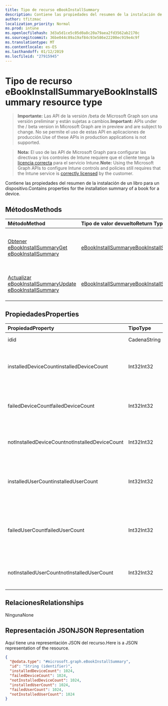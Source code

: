 ```yaml
---
title: Tipo de recurso eBookInstallSummary
description: Contiene las propiedades del resumen de la instalación de un libro para un dispositivo.
author: tfitzmac
localization_priority: Normal
ms.prod: intune
ms.openlocfilehash: 3d3a5d1ce5c05d0a8c20a79aea2fd3562ab2170c
ms.sourcegitcommit: 36be044c89a19af84c93e586e22200ec919e4c9f
ms.translationtype: MT
ms.contentlocale: es-ES
ms.lasthandoff: 01/12/2019
ms.locfileid: "27915945"
---
```

# <a name="ebookinstallsummary-resource-type"></a><span data-ttu-id="b9254-103">Tipo de recurso eBookInstallSummary</span><span class="sxs-lookup"><span data-stu-id="b9254-103">eBookInstallSummary resource type</span></span>

> <span data-ttu-id="b9254-104">**Importante:** Las API de la versión /beta de Microsoft Graph son una versión preliminar y están sujetas a cambios.</span><span class="sxs-lookup"><span data-stu-id="b9254-104">**Important:** APIs under the / beta version in Microsoft Graph are in preview and are subject to change.</span></span> <span data-ttu-id="b9254-105">No se permite el uso de estas API en aplicaciones de producción.</span><span class="sxs-lookup"><span data-stu-id="b9254-105">Use of these APIs in production applications is not supported.</span></span>

> <span data-ttu-id="b9254-106">**Nota:** El uso de las API de Microsoft Graph para configurar las directivas y los controles de Intune requiere que el cliente tenga la [licencia correcta](https://go.microsoft.com/fwlink/?linkid=839381) para el servicio Intune.</span><span class="sxs-lookup"><span data-stu-id="b9254-106">**Note:** Using the Microsoft Graph APIs to configure Intune controls and policies still requires that the Intune service is [correctly licensed](https://go.microsoft.com/fwlink/?linkid=839381) by the customer.</span></span>

<span data-ttu-id="b9254-107">Contiene las propiedades del resumen de la instalación de un libro para un dispositivo.</span><span class="sxs-lookup"><span data-stu-id="b9254-107">Contains properties for the installation summary of a book for a device.</span></span>
## <a name="methods"></a><span data-ttu-id="b9254-108">Métodos</span><span class="sxs-lookup"><span data-stu-id="b9254-108">Methods</span></span>
|<span data-ttu-id="b9254-109">Método</span><span class="sxs-lookup"><span data-stu-id="b9254-109">Method</span></span>|<span data-ttu-id="b9254-110">Tipo de valor devuelto</span><span class="sxs-lookup"><span data-stu-id="b9254-110">Return Type</span></span>|<span data-ttu-id="b9254-111">Descripción</span><span class="sxs-lookup"><span data-stu-id="b9254-111">Description</span></span>|
|:---|:---|:---|
|[<span data-ttu-id="b9254-112">Obtener eBookInstallSummary</span><span class="sxs-lookup"><span data-stu-id="b9254-112">Get eBookInstallSummary</span></span>](../api/intune-books-ebookinstallsummary-get.md)|[<span data-ttu-id="b9254-113">eBookInstallSummary</span><span class="sxs-lookup"><span data-stu-id="b9254-113">eBookInstallSummary</span></span>](../resources/intune-books-ebookinstallsummary.md)|<span data-ttu-id="b9254-114">Lea las propiedades y las relaciones del objeto [eBookInstallSummary](../resources/intune-books-ebookinstallsummary.md).</span><span class="sxs-lookup"><span data-stu-id="b9254-114">Read properties and relationships of the [eBookInstallSummary](../resources/intune-books-ebookinstallsummary.md) object.</span></span>|
|[<span data-ttu-id="b9254-115">Actualizar eBookInstallSummary</span><span class="sxs-lookup"><span data-stu-id="b9254-115">Update eBookInstallSummary</span></span>](../api/intune-books-ebookinstallsummary-update.md)|[<span data-ttu-id="b9254-116">eBookInstallSummary</span><span class="sxs-lookup"><span data-stu-id="b9254-116">eBookInstallSummary</span></span>](../resources/intune-books-ebookinstallsummary.md)|<span data-ttu-id="b9254-117">Actualice las propiedades de un objeto [eBookInstallSummary](../resources/intune-books-ebookinstallsummary.md).</span><span class="sxs-lookup"><span data-stu-id="b9254-117">Update the properties of a [eBookInstallSummary](../resources/intune-books-ebookinstallsummary.md) object.</span></span>|

## <a name="properties"></a><span data-ttu-id="b9254-118">Propiedades</span><span class="sxs-lookup"><span data-stu-id="b9254-118">Properties</span></span>
|<span data-ttu-id="b9254-119">Propiedad</span><span class="sxs-lookup"><span data-stu-id="b9254-119">Property</span></span>|<span data-ttu-id="b9254-120">Tipo</span><span class="sxs-lookup"><span data-stu-id="b9254-120">Type</span></span>|<span data-ttu-id="b9254-121">Descripción</span><span class="sxs-lookup"><span data-stu-id="b9254-121">Description</span></span>|
|:---|:---|:---|
|<span data-ttu-id="b9254-122">id</span><span class="sxs-lookup"><span data-stu-id="b9254-122">id</span></span>|<span data-ttu-id="b9254-123">Cadena</span><span class="sxs-lookup"><span data-stu-id="b9254-123">String</span></span>|<span data-ttu-id="b9254-124">Clave de la entidad.</span><span class="sxs-lookup"><span data-stu-id="b9254-124">Key of the entity.</span></span>|
|<span data-ttu-id="b9254-125">installedDeviceCount</span><span class="sxs-lookup"><span data-stu-id="b9254-125">installedDeviceCount</span></span>|<span data-ttu-id="b9254-126">Int32</span><span class="sxs-lookup"><span data-stu-id="b9254-126">Int32</span></span>|<span data-ttu-id="b9254-127">Número de dispositivos que han instalado correctamente este libro.</span><span class="sxs-lookup"><span data-stu-id="b9254-127">Number of Devices that have successfully installed this book.</span></span>|
|<span data-ttu-id="b9254-128">failedDeviceCount</span><span class="sxs-lookup"><span data-stu-id="b9254-128">failedDeviceCount</span></span>|<span data-ttu-id="b9254-129">Int32</span><span class="sxs-lookup"><span data-stu-id="b9254-129">Int32</span></span>|<span data-ttu-id="b9254-130">Número de dispositivos que no han podido instalar este libro.</span><span class="sxs-lookup"><span data-stu-id="b9254-130">Number of Devices that have failed to install this book.</span></span>|
|<span data-ttu-id="b9254-131">notInstalledDeviceCount</span><span class="sxs-lookup"><span data-stu-id="b9254-131">notInstalledDeviceCount</span></span>|<span data-ttu-id="b9254-132">Int32</span><span class="sxs-lookup"><span data-stu-id="b9254-132">Int32</span></span>|<span data-ttu-id="b9254-133">Número de dispositivos que no han instalado este libro.</span><span class="sxs-lookup"><span data-stu-id="b9254-133">Number of Devices that does not have this book installed.</span></span>|
|<span data-ttu-id="b9254-134">installedUserCount</span><span class="sxs-lookup"><span data-stu-id="b9254-134">installedUserCount</span></span>|<span data-ttu-id="b9254-135">Int32</span><span class="sxs-lookup"><span data-stu-id="b9254-135">Int32</span></span>|<span data-ttu-id="b9254-136">Número de usuarios cuyos dispositivos al completo han instalado este libro.</span><span class="sxs-lookup"><span data-stu-id="b9254-136">Number of Users whose devices have all succeeded to install this book.</span></span>|
|<span data-ttu-id="b9254-137">failedUserCount</span><span class="sxs-lookup"><span data-stu-id="b9254-137">failedUserCount</span></span>|<span data-ttu-id="b9254-138">Int32</span><span class="sxs-lookup"><span data-stu-id="b9254-138">Int32</span></span>|<span data-ttu-id="b9254-139">Número de usuarios que tienen 1 o más dispositivos que no han podido instalar este libro.</span><span class="sxs-lookup"><span data-stu-id="b9254-139">Number of Users that have 1 or more device that failed to install this book.</span></span>|
|<span data-ttu-id="b9254-140">notInstalledUserCount</span><span class="sxs-lookup"><span data-stu-id="b9254-140">notInstalledUserCount</span></span>|<span data-ttu-id="b9254-141">Int32</span><span class="sxs-lookup"><span data-stu-id="b9254-141">Int32</span></span>|<span data-ttu-id="b9254-142">Número de usuarios que no han instalado este libro.</span><span class="sxs-lookup"><span data-stu-id="b9254-142">Number of Users that did not install this book.</span></span>|

## <a name="relationships"></a><span data-ttu-id="b9254-143">Relaciones</span><span class="sxs-lookup"><span data-stu-id="b9254-143">Relationships</span></span>
<span data-ttu-id="b9254-144">Ninguna</span><span class="sxs-lookup"><span data-stu-id="b9254-144">None</span></span>
## <a name="json-representation"></a><span data-ttu-id="b9254-145">Representación JSON</span><span class="sxs-lookup"><span data-stu-id="b9254-145">JSON Representation</span></span>
<span data-ttu-id="b9254-146">Aquí tiene una representación JSON del recurso.</span><span class="sxs-lookup"><span data-stu-id="b9254-146">Here is a JSON representation of the resource.</span></span>
<!-- {
  "blockType": "resource",
  "keyProperty": "id",
  "@odata.type": "microsoft.graph.eBookInstallSummary"
}
-->
``` json
{
  "@odata.type": "#microsoft.graph.eBookInstallSummary",
  "id": "String (identifier)",
  "installedDeviceCount": 1024,
  "failedDeviceCount": 1024,
  "notInstalledDeviceCount": 1024,
  "installedUserCount": 1024,
  "failedUserCount": 1024,
  "notInstalledUserCount": 1024
}
```





